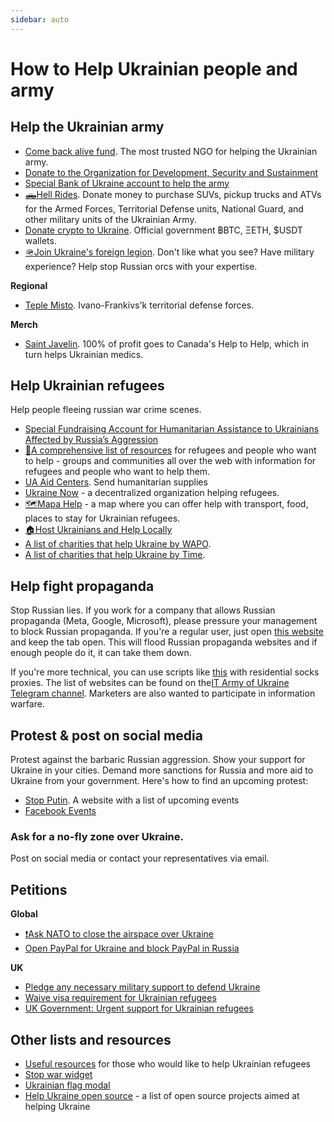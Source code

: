 ```yaml
---
sidebar: auto
---
```

# How to Help Ukrainian people and army
## Help the Ukrainian army

  - [Come back alive fund](https://savelife.in.ua/en/donate/). The most trusted NGO for helping the Ukrainian army.
  - [Donate to the Organization for Development, Security and Sustainment](https://odss.ee/blog/help-ukraine)
  - [Special Bank of Ukraine account to help the army](https://bank.gov.ua/en/news/all/natsionalniy-bank-vidkriv-spetsrahunok-dlya-zboru-koshtiv-na-potrebi-armiyi)
  - [🛻Hell Rides](https://pekelnitachky.com/en). Donate money to purchase SUVs, pickup trucks and ATVs for the Armed Forces, Territorial Defense units, National Guard, and other military units of the Ukrainian Army.
  - [Donate crypto to Ukraine](https://twitter.com/Ukraine/status/1497594592438497282). Official government ฿BTC, ΞETH, $USDT wallets.
  - [🪖Join Ukraine's foreign legion](https://www.ukrinform.net/rubric-ato/3415272-how-to-join-international-legion-to-defend-ukraine-algorithm.html). Don't like what you see? Have military experience? Help stop Russian orcs with your expertise.


**Regional**
- [Teple Misto](https://warm.if.ua/uk/projects/support_for_the_territorial_defense_forces). Ivano-Frankivs'k territorial defense forces.

**Merch**
- [Saint Javelin](https://www.saintjavelin.com/). 100% of profit goes to Canada's Help to Help, which in turn helps Ukrainian medics.

## Help Ukrainian refugees
Help people fleeing russian war crime scenes.
- [Special Fundraising Account for Humanitarian Assistance to Ukrainians Affected by Russia’s Aggression](https://bank.gov.ua/en/news/all/natsionalniy-bank-vidkriv-rahunok-dlya-gumanitarnoyi-dopomogi-ukrayintsyam-postrajdalim-vid-rosiyskoyi-agresiyi)
- [📄A comprehensive list of resources](https://docs.google.com/document/d/1OlZIz-72A2xI2uUOFE07L5ObQGP4JDcXZ2vdIs2P9BQ/edit#) for refugees and people who want to help - groups and communities all over the web with information for refugees and people who want to help them.
- [UA Aid Centers](https://ua-aid-centers.com/). Send humanitarian supplies
- [Ukraine Now](https://www.ukrainenow.org/#googtrans(uk|en)) - a decentralized organization helping refugees.
- [🗺️Mapa Help](https://mapahelp.me/) - a map where you can offer help with transport, food, places to stay for Ukrainian refugees.
- [🏠Host Ukrainians and Help Locally](https://supportukrainenow.org/refuge-for-ukrainians)
- [A list of charities that help Ukraine by WAPO](https://www.washingtonpost.com/world/2022/02/27/how-to-help-ukraine/).
- [A list of charities that help Ukraine by Time](https://time.com/6151353/how-to-help-ukraine-people/).


## Help fight propaganda
Stop Russian lies. If you work for a company that allows Russian propaganda (Meta, Google, Microsoft), please pressure your management to block Russian propaganda. If you're a regular user, just open [this website](https://www.stop-russian-propaganda.com/) and keep the tab open. This will flood Russian propaganda websites and if enough people do it, it can take them down.

If you're more technical, you can use scripts like [this](https://github.com/MHProDev/MHDDoS) with residential socks proxies. The list of websites can be found on the[IT Army of Ukraine Telegram channel](https://t.me/itarmyofukraine2022). Marketers are also wanted to participate in information warfare.


## Protest & post on social media
Protest against the barbaric Russian aggression. Show your support for Ukraine in your cities. Demand more sanctions for Russia and more aid to Ukraine from your government.
Here's how to find an upcoming protest:
- [Stop Putin](https://www.stopputin.net/). A website with a list of upcoming events
- [Facebook Events](https://www.facebook.com/search/events/?q=ukraine)

### Ask for a no-fly zone over Ukraine.
Post on social media or contact your representatives via email.

## Petitions
**Global**
- [❗Ask NATO to close the airspace over Ukraine](https://www.openpetition.eu/petition/online/people-around-the-world-ask-nato-to-close-the-airspace-over-ukraine)
- [Open PayPal for Ukraine and block PayPal in Russia](https://chng.it/tdz6kyZxRs)

**UK**
- [Pledge any necessary military support to defend Ukraine](https://petition.parliament.uk/petitions/607314)
- [Waive visa requirement for Ukrainian refugees](https://petition.parliament.uk/petitions/609530)
- [UK Government: Urgent support for Ukrainian refugees](https://www.change.org/p/10downingstreet-urgent-support-for-ukrainian-refugees)

## Other lists and resources
- [Useful resources](https://github.com/EU-UA-Help/ua-help) for those who would like to help Ukrainian refugees
- [Stop war widget](https://github.com/ukraine-not-war/stop-war)
- [Ukrainian flag modal](https://github.com/hejny/Ukraine)
- [Help Ukraine open source](https://github.com/petrussola/help-ukraine-open-source) - a list of open source projects aimed at helping Ukraine
